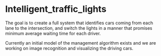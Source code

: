 # Intelligent_traffic_lights
The goal is to create a full system that identifies cars coming from each lane to the intersection, and switch the lights in a manner that promises minimum average waiting time for each driver.

Currently an initial model of the management algorithm exists and we are working on image recognition and visualizing the driving cars. 
